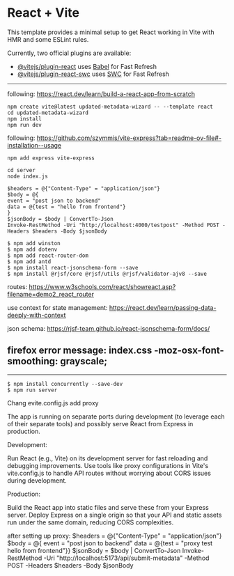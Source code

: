 # React + Vite

This template provides a minimal setup to get React working in Vite with HMR and some ESLint rules.

Currently, two official plugins are available:

- [@vitejs/plugin-react](https://github.com/vitejs/vite-plugin-react/blob/main/packages/plugin-react/README.md) uses [Babel](https://babeljs.io/) for Fast Refresh
- [@vitejs/plugin-react-swc](https://github.com/vitejs/vite-plugin-react-swc) uses [SWC](https://swc.rs/) for Fast Refresh

---

following: https://react.dev/learn/build-a-react-app-from-scratch

```
npm create vite@latest updated-metadata-wizard -- --template react
cd updated-metadata-wizard
npm install
npm run dev
```

following: https://github.com/szymmis/vite-express?tab=readme-ov-file#-installation--usage

```
npm add express vite-express
```

```
cd server
node index.js
```

```
$headers = @{"Content-Type" = "application/json"}
$body = @{
event = "post json to backend"
data = @{test = "hello from frontend"}
}
$jsonBody = $body | ConvertTo-Json
Invoke-RestMethod -Uri "http://localhost:4000/testpost" -Method POST -Headers $headers -Body $jsonBody
```

```
$ npm add winston
$ npm add dotenv
$ npm add react-router-dom
$ npm add antd
$ npm install react-jsonschema-form --save
$ npm install @rjsf/core @rjsf/utils @rjsf/validator-ajv8 --save
```

routes: https://www.w3schools.com/react/showreact.asp?filename=demo2_react_router

use context for state management: https://react.dev/learn/passing-data-deeply-with-context

json schema: https://rjsf-team.github.io/react-jsonschema-form/docs/

## firefox error message: index.css -moz-osx-font-smoothing: grayscale;

---

```
$ npm install concurrently --save-dev
$ npm run server
```

Chang evite.config.js add proxy

The app is running on separate ports during development (to leverage each of their separate tools) and possibly serve React from Express in production.

Development:

Run React (e.g., Vite) on its development server for fast reloading and debugging improvements.
Use tools like proxy configurations in Vite's vite.config.js to handle API routes without worrying about CORS issues during development.

Production:

Build the React app into static files and serve these from your Express server. Deploy Express on a single origin so that your API and static assets run under the same domain, reducing CORS complexities.

after setting up proxy:
$headers = @{"Content-Type" = "application/json"}
$body = @{
event = "post json to backend"
data = @{test = "proxy test hello from frontend"}}
$jsonBody = $body | ConvertTo-Json
Invoke-RestMethod -Uri "http://localhost:5173/api/submit-metadata" -Method POST -Headers $headers -Body $jsonBody
